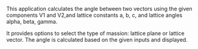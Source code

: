 This application calculates the angle between two vectors using the given components V1 and V2,and lattice constants a, b, c, and lattice angles alpha, beta, gamma. 

It provides options to select the type of massion: lattice plane or lattice vector.
The angle is calculated based on the given inputs and displayed.